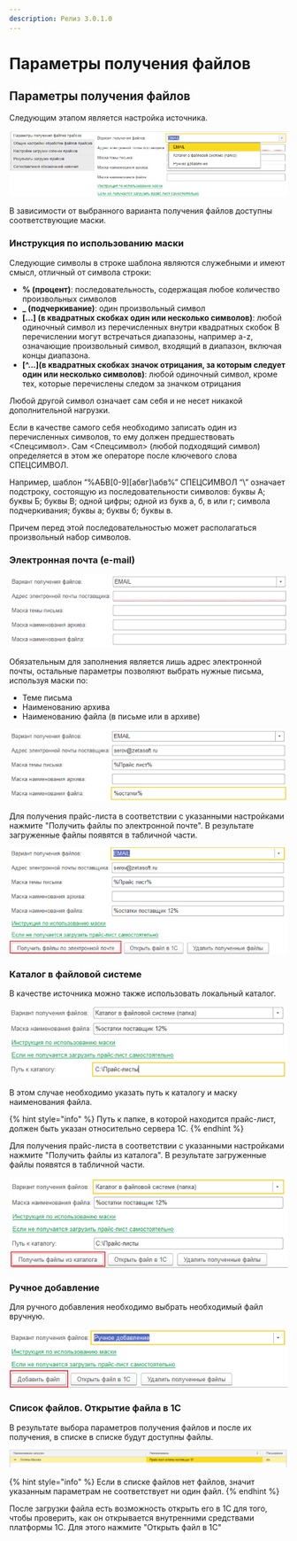 ```yaml
---
description: Релиз 3.0.1.0
---
```


# Параметры получения файлов

## Параметры получения файлов

Следующим этапом является настройка источника.

![](../.gitbook/assets/image%20%2865%29.png)

В зависимости от выбранного варианта получения файлов доступны соответствующие маски.

### Инструкция по использованию маски

Следующие символы в строке шаблона являются служебными и имеют смысл, отличный от символа строки:

* **% \(процент\)**: последовательность, содержащая любое количество произвольных символов
* **\_ \(подчеркивание\)**: один произвольный символ
* **\[…\] \(в квадратных скобках один или несколько символов\)**: любой одиночный символ из перечисленных внутри квадратных скобок В перечислении могут встречаться диапазоны, например a-z, означающие произвольный символ, входящий в диапазон, включая концы диапазона. 
* **\[^...\]\(в квадратных скобках значок отрицания, за которым следует один или несколько символов\)**: любой одиночный символ, кроме тех, которые перечислены следом за значком отрицания

Любой другой символ означает сам себя и не несет никакой дополнительной нагрузки.

Если в качестве самого себя необходимо записать один из перечисленных символов, то ему должен предшествовать &lt;Спецсимвол&gt;. Сам &lt;Спецсимвол&gt; \(любой подходящий символ\) определяется в этом же операторе после ключевого слова СПЕЦСИМВОЛ.

Например, шаблон “%АБВ\[0-9\]\[абвг\]\абв%” СПЕЦСИМВОЛ “\” означает подстроку, состоящую из последовательности символов: буквы А; буквы Б; буквы В; одной цифры; одной из букв а, б, в или г; символа подчеркивания; буквы а; буквы б; буквы в.

Причем перед этой последовательностью может располагаться произвольный набор символов.

### Электронная почта \(e-mail\)

![](../.gitbook/assets/image%20%2825%29.png)

Обязательным для заполнения является лишь адрес электронной почты, остальные параметры позволяют выбрать нужные письма, используя маски по:

* Теме письма
* Наименованию архива
* Наименованию файла \(в письме или в архиве\)

![&#x41F;&#x440;&#x438;&#x43C;&#x435;&#x440; &#x437;&#x430;&#x43F;&#x43E;&#x43B;&#x43D;&#x435;&#x43D;&#x438;&#x44F; &#x43D;&#x430;&#x441;&#x442;&#x440;&#x43E;&#x435;&#x43A; email](../.gitbook/assets/image%20%2837%29.png)

Для получения прайс-листа в соответствии с указанными настройками нажмите "Получить файлы по электронной почте". В результате загруженные файлы появятся в табличной части.

![](../.gitbook/assets/image%20%2856%29.png)

### Каталог в файловой системе

В качестве источника можно также использовать локальный каталог.

![](../.gitbook/assets/image%20%2884%29.png)

В этом случае необходимо указать путь к каталогу и маску наименования файла.

{% hint style="info" %}
Путь к папке, в которой находится прайс-лист, должен быть указан относительно сервера 1С.
{% endhint %}

Для получения прайс-листа в соответствии с указанными настройками нажмите "Получить файлы из каталога". В результате загруженные файлы появятся в табличной части.

![](../.gitbook/assets/image%20%283%29.png)

### Ручное добавление

Для ручного добавления необходимо выбрать необходимый файл вручную.

![](../.gitbook/assets/image%20%2869%29.png)

### Список файлов. Открытие файла в 1С

В результате выбора параметров получения файлов и после их получения, в списке в списке будут доступны файлы.

![](../.gitbook/assets/image%20%2843%29.png)

{% hint style="info" %}
Если в списке файлов нет файлов, значит указанным параметрам не соответствует ни один файл.
{% endhint %}

После загрузки файла есть возможность открыть его в 1С для того, чтобы проверить, как он открывается внутренними средствами платформы 1С. Для этого нажмите "Открыть файл в 1С"

